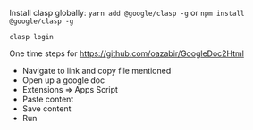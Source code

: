 Install clasp globally:
`yarn add @google/clasp -g` or `npm install @google/clasp -g`

`clasp login`

One time steps for https://github.com/oazabir/GoogleDoc2Html

- Navigate to link and copy file mentioned
- Open up a google doc
- Extensions => Apps Script
- Paste content
- Save content
- Run
